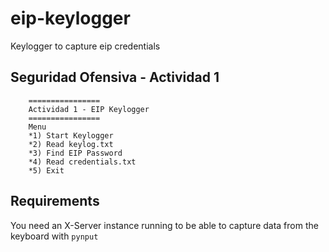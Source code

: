 # eip-keylogger
 Keylogger to capture eip credentials

## Seguridad Ofensiva - Actividad 1

        ================
        Actividad 1 - EIP Keylogger
        ================
        Menu
        *1) Start Keylogger
        *2) Read keylog.txt
        *3) Find EIP Password
        *4) Read credentials.txt
        *5) Exit

## Requirements
You need an X-Server instance running to be able to capture data from the keyboard with `pynput`
